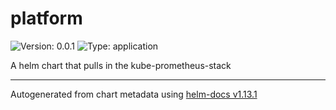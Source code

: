 # platform

![Version: 0.0.1](https://img.shields.io/badge/Version-0.0.1-informational?style=flat-square) ![Type: application](https://img.shields.io/badge/Type-application-informational?style=flat-square)

A helm chart that pulls in the kube-prometheus-stack

----------------------------------------------
Autogenerated from chart metadata using [helm-docs v1.13.1](https://github.com/norwoodj/helm-docs/releases/v1.13.1)
